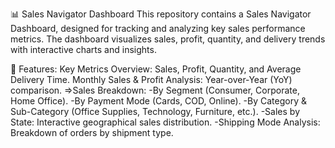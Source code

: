 📊 Sales Navigator Dashboard
This repository contains a Sales Navigator Dashboard, designed for tracking and analyzing key sales performance metrics. The dashboard visualizes sales, profit, quantity, and delivery trends with interactive charts and insights.

🚀 Features:
Key Metrics Overview: Sales, Profit, Quantity, and Average Delivery Time.
Monthly Sales & Profit Analysis: Year-over-Year (YoY) comparison.
=>Sales Breakdown:
-By Segment (Consumer, Corporate, Home Office).
-By Payment Mode (Cards, COD, Online).
-By Category & Sub-Category (Office Supplies, Technology, Furniture, etc.).
-Sales by State: Interactive geographical sales distribution.
-Shipping Mode Analysis: Breakdown of orders by shipment type.
